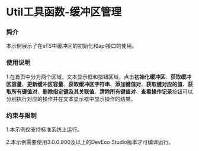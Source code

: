 # Util工具函数-缓冲区管理



### 简介

本示例展示了在eTS中缓冲区的初始化和api接口的使用。

### 使用说明

1.在首页中分为两个区域，文本显示框和按钮区域，点击**初始化缓冲区**、**获取缓冲区容量**、**更新缓冲区容量**、**获取缓冲区字符串**、**添加键值对**、**获取键对应的值**、**获取所有键值对**、**删除指定键及其关联值**、**清除所有键值对**、**查看操作记录**按钮可以分别执行对应的操作并在文本显示框中显示操作的结果。

### 约束与限制

1.本示例仅支持标准系统上运行。

2.本示例需要使用3.0.0.900及以上的DevEco Studio版本才可编译运行。
